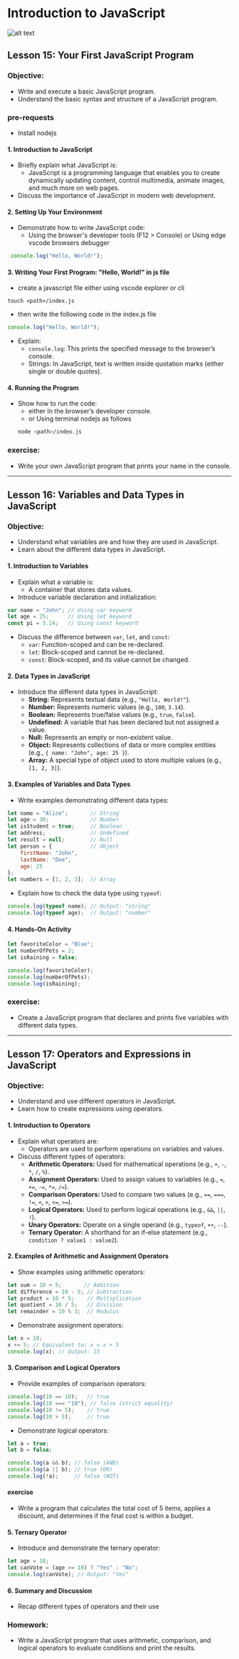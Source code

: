 
# Introduction to JavaScript
![alt text](images/js.png)
## Lesson 15: Your First JavaScript Program

### Objective:
- Write and execute a basic JavaScript program.
- Understand the basic syntax and structure of a JavaScript program.
### pre-requests
* Install nodejs 

#### 1. Introduction to JavaScript
- Briefly explain what JavaScript is:
  - JavaScript is a programming language that enables you to create dynamically updating content, control multimedia, animate images, and much more on web pages.
- Discuss the importance of JavaScript in modern web development.

#### 2. Setting Up Your Environment
- Demonstrate how to write JavaScript code:
  - Using the browser's developer tools (F12 > Console) or Using edge vscode browsers debugger

```js
 console.log("Hello, World!");
```

#### 3. Writing Your First Program: "Hello, World!" in js file
- create a javascript file either using vscode explorer or cli
```
touch <path>/index.js
```
- then write the following code in the index.js file

```javascript
console.log("Hello, World!");
```

- Explain:
  - `console.log`: This prints the specified message to the browser’s console.
  - Strings: In JavaScript, text is written inside quotation marks (either single or double quotes).

#### 4. Running the Program
- Show how to run the code:
  - either In the browser’s developer console.
  - or Using terminal nodejs as follows
   ```bash
   node <path>/index.js
   ```
### exercise:
- Write your own JavaScript program that prints your name in the console.

---

## Lesson 16: Variables and Data Types in JavaScript

### Objective:
- Understand what variables are and how they are used in JavaScript.
- Learn about the different data types in JavaScript.
  
#### 1. Introduction to Variables
- Explain what a variable is:
  - A container that stores data values.
- Introduce variable declaration and initialization:

```javascript
var name = "John"; // Using var keyword
let age = 25;      // Using let keyword
const pi = 3.14;   // Using const keyword
```

- Discuss the difference between `var`, `let`, and `const`:
  - `var`: Function-scoped and can be re-declared.
  - `let`: Block-scoped and cannot be re-declared.
  - `const`: Block-scoped, and its value cannot be changed.

#### 2. Data Types in JavaScript
- Introduce the different data types in JavaScript:
  - **String:** Represents textual data (e.g., `"Hello, World!"`).
  - **Number:** Represents numeric values (e.g., `100`, `3.14`).
  - **Boolean:** Represents true/false values (e.g., `true`, `false`).
  - **Undefined:** A variable that has been declared but not assigned a value.
  - **Null:** Represents an empty or non-existent value.
  - **Object:** Represents collections of data or more complex entities (e.g., `{ name: "John", age: 25 }`).
  - **Array:** A special type of object used to store multiple values (e.g., `[1, 2, 3]`).

#### 3. Examples of Variables and Data Types
- Write examples demonstrating different data types:

```javascript
let name = "Alice";       // String
let age = 30;             // Number
let isStudent = true;     // Boolean
let address;              // Undefined
let result = null;        // Null
let person = {            // Object
    firstName: "John",
    lastName: "Doe",
    age: 25
};
let numbers = [1, 2, 3];  // Array
```

- Explain how to check the data type using `typeof`:

```javascript
console.log(typeof name); // Output: "string"
console.log(typeof age);  // Output: "number"
```

#### 4. Hands-On Activity 

```javascript
let favoriteColor = "Blue";
let numberOfPets = 2;
let isRaining = false;

console.log(favoriteColor);
console.log(numberOfPets);
console.log(isRaining);
```
 
### exercise:
- Create a JavaScript program that declares and prints five variables with different data types.

---

## Lesson 17: Operators and Expressions in JavaScript

### Objective:
- Understand and use different operators in JavaScript.
- Learn how to create expressions using operators.


#### 1. Introduction to Operators
- Explain what operators are:
  - Operators are used to perform operations on variables and values.
- Discuss different types of operators:
  - **Arithmetic Operators:** Used for mathematical operations (e.g., `+`, `-`, `*`, `/`, `%`).
  - **Assignment Operators:** Used to assign values to variables (e.g., `=`, `+=`, `-=`, `*=`, `/=`).
  - **Comparison Operators:** Used to compare two values (e.g., `==`, `===`, `!=`, `<`, `>`, `<=`, `>=`).
  - **Logical Operators:** Used to perform logical operations (e.g., `&&`, `||`, `!`).
  - **Unary Operators:** Operate on a single operand (e.g., `typeof`, `++`, `--`).
  - **Ternary Operator:** A shorthand for an if-else statement (e.g., `condition ? value1 : value2`).

#### 2. Examples of Arithmetic and Assignment Operators
- Show examples using arithmetic operators:

```javascript
let sum = 10 + 5;       // Addition
let difference = 10 - 5; // Subtraction
let product = 10 * 5;    // Multiplication
let quotient = 10 / 5;   // Division
let remainder = 10 % 3;  // Modulus
```

- Demonstrate assignment operators:

```javascript
let x = 10;
x += 5; // Equivalent to: x = x + 5
console.log(x); // Output: 15
```

#### 3. Comparison and Logical Operators
- Provide examples of comparison operators:

```javascript
console.log(10 == 10);   // true
console.log(10 === "10"); // false (strict equality)
console.log(10 != 5);    // true
console.log(10 > 5);     // true
```

- Demonstrate logical operators:

```javascript
let a = true;
let b = false;

console.log(a && b); // false (AND)
console.log(a || b); // true (OR)
console.log(!a);     // false (NOT)
```

#### exercise
  - Write a program that calculates the total cost of 5 items, applies a discount, and determines if the final cost is within a budget.

#### 5. Ternary Operator
- Introduce and demonstrate the ternary operator:

```javascript
let age = 18;
let canVote = (age >= 18) ? "Yes" : "No";
console.log(canVote); // Output: "Yes"
```

#### 6. Summary and Discussion
- Recap different types of operators and their use  

### Homework:
- Write a JavaScript program that uses arithmetic, comparison, and logical operators to evaluate conditions and print the results.
